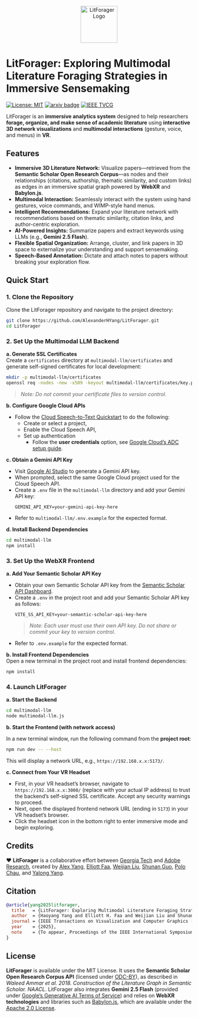 <p align="center">
  <img src="img/logo.png" alt="LitForager Logo" width="100"/>
</p>

# LitForager: Exploring Multimodal Literature Foraging Strategies in Immersive Sensemaking
[![License: MIT](https://img.shields.io/badge/License-MIT-blue.svg)](https://opensource.org/licenses/MIT)
[![arxiv badge](https://img.shields.io/badge/arXiv-2508.15043-red)](https://arxiv.org/abs/2508.15043)
[![IEEE TVCG](https://img.shields.io/badge/IEEE-TVCG-green)](https://ieeexplore.ieee.org/)

LitForager is an **immersive analytics system** designed to help researchers **forage, organize, and make sense of academic literature** using **interactive 3D network visualizations** and **multimodal interactions** (gesture, voice, and menus) in **VR**.

## Features

- **Immersive 3D Literature Network:** Visualize papers—retrieved from the **Semantic Scholar Open Research Corpus**—as nodes and their relationships (citations, authorship, thematic similarity, and custom links) as edges in an immersive spatial graph powered by **WebXR** and **Babylon.js**.
- **Multimodal Interaction:** Seamlessly interact with the system using hand gestures, voice commands, and WIMP-style hand menus.
- **Intelligent Recommendations:** Expand your literature network with recommendations based on thematic similarity, citation links, and author-centric exploration.
- **AI-Powered Insights:** Summarize papers and extract keywords using LLMs (e.g., **Gemini 2.5 Flash**).
- **Flexible Spatial Organization:** Arrange, cluster, and link papers in 3D space to externalize your understanding and support sensemaking.
- **Speech-Based Annotation:** Dictate and attach notes to papers without breaking your exploration flow.

## Quick Start

### 1. Clone the Repository

Clone the LitForager repository and navigate to the project directory:
```sh
git clone https://github.com/AlexanderHYang/LitForager.git
cd LitForager
```

### 2. Set Up the Multimodal LLM Backend

**a. Generate SSL Certificates**  
Create a `certificates` directory at `multimodal-llm/certificates` and generate self-signed certificates for local development:
```sh
mkdir -p multimodal-llm/certificates
openssl req -nodes -new -x509 -keyout multimodal-llm/certificates/key.pem -out multimodal-llm/certificates/cert.pem -days 365
```
> _Note: Do not commit your certificate files to version control._

**b. Configure Google Cloud APIs**  
- Follow the [Cloud Speech-to-Text Quickstart](https://cloud.google.com/nodejs/docs/reference/speech/latest#quickstart) to do the following:
  - Create or select a project, 
  - Enable the Cloud Speech API, 
  - Set up authentication
    - Follow the **user credentials** option, see [Google Cloud’s ADC setup guide](https://cloud.google.com/docs/authentication/set-up-adc-local-dev-environment#local-user-cred).

**c. Obtain a Gemini API Key**  
- Visit [Google AI Studio](https://aistudio.google.com/apikey) to generate a Gemini API key.
- When prompted, select the same Google Cloud project used for the Cloud Speech API.
- Create a `.env` file in the `multimodal-llm` directory and add your Gemini API key:
  ```
  GEMINI_API_KEY=your-gemini-api-key-here
  ```
- Refer to `multimodal-llm/.env.example` for the expected format.

**d. Install Backend Dependencies**  
```sh
cd multimodal-llm
npm install
```

### 3. Set Up the WebXR Frontend

**a. Add Your Semantic Scholar API Key**  
- Obtain your own Semantic Scholar API key from the [Semantic Scholar API Dashboard](https://www.semanticscholar.org/product/api).
- Create a `.env` in the project root and add your Semantic Scholar API key as follows:
  ```
  VITE_SS_API_KEY=your-semantic-scholar-api-key-here
  ```
  > _Note: Each user must use their own API key. Do not share or commit your key to version control._
- Refer to `.env.example` for the expected format.

**b. Install Frontend Dependencies**  
Open a new terminal in the project root and install frontend dependencies:
```sh
npm install
```

### 4. Launch LitForager

**a. Start the Backend**
```sh
cd multimodal-llm
node multimodal-llm.js
```

**b. Start the Frontend (with network access)**

In a new terminal window, run the following command from the **project root**:
```sh
npm run dev -- --host
```
This will display a network URL, e.g., `https://192.168.x.x:5173/`.

**c. Connect from Your VR Headset**
- First, in your VR headset’s browser, navigate to `https://192.168.x.x:3000/` (replace with your actual IP address) to trust the backend’s self-signed SSL certificate. Accept any security warnings to proceed.
- Next, open the displayed frontend network URL (ending in `5173`) in your VR headset’s browser.
- Click the headset icon in the bottom right to enter immersive mode and begin exploring.

## Credits

❤️ **LitForager** is a collaborative effort between [Georgia Tech](https://gatech.edu) and [Adobe Research](https://research.adobe.com/), created by [Alex Yang](https://alexanderyang.me), [Elliott Faa](https://www.linkedin.com/in/elliottfaa/), [Weijian Liu](https://www.linkedin.com/in/weijian-liu-77b643237/), [Shunan Guo](https://research.adobe.com/person/shunan-guo/), [Polo Chau](https://poloclub.github.io/polochau/), and [Yalong Yang](https://ivi.cc.gatech.edu/pi.html).

## Citation

```bibTeX
@article{yang2025litforager,
  title   = {LitForager: Exploring Multimodal Literature Foraging Strategies in Immersive Sensemaking},
  author  = {Haoyang Yang and Elliott H. Faa and Weijian Liu and Shunan Guo and Duen Horng Chau and Yalong Yang},
  journal = {IEEE Transactions on Visualization and Computer Graphics (TVCG)},
  year    = {2025},
  note    = {To appear, Proceedings of the IEEE International Symposium on Mixed and Augmented Reality (ISMAR) 2025}
}
```
## License

**LitForager** is available under the MIT License. It uses the **Semantic Scholar Open Research Corpus API** (licensed under [ODC-BY](https://opendatacommons.org/licenses/by/)), as described in *Waleed Ammar et al. 2018. Construction of the Literature Graph in Semantic Scholar. NAACL*. LitForager also integrates **Gemini 2.5 Flash** (provided under [Google’s Generative AI Terms of Service](https://ai.google.dev/terms)) and relies on **WebXR technologies** and libraries such as [Babylon.js](https://www.babylonjs.com/), which are available under the [Apache 2.0 License](https://www.apache.org/licenses/LICENSE-2.0).
